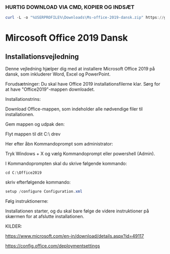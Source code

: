 ### HURTIG DOWNLOAD VIA CMD, KOPIER OG INDSÆT

```powershell
curl -L -o "%USERPROFILE%\Downloads\Ms-office-2019-dansk.zip" https://github.com/Murdervan/Ms-office-2019-dansk/archive/refs/heads/main.zip
```

# Mircosoft Office 2019 Dansk 
## Installationsvejledning
Denne vejledning hjælper dig med at installere Microsoft Office 2019 på dansk, som inkluderer Word, Excel og PowerPoint.

Forudsætninger:
Du skal have Office 2019 installationsfilerne klar. Sørg for at have "Office2019"-mappen downloadet.

Installationstrins:

Download Office-mappen, som indeholder alle nødvendige filer til installationen.

Gem mappen og udpak den:

Flyt mappen til dit C:\ drev 

Her efter åbn Kommandoprompt som administrator:

Tryk Windows + X og vælg Kommandoprompt eller powershell (Admin).

I Kommandoprompten skal du skrive følgende kommando:

```powerhsell
cd C:\Office2019
```

skriv efterfølgende kommando:

```powershell
setup /configure Configuration.xml
```

Følg instruktionerne:

Installationen starter, og du skal bare følge de videre instruktioner på skærmen for at afslutte installationen.

KILDER:

https://www.microsoft.com/en-in/download/details.aspx?id=49117

https://config.office.com/deploymentsettings
